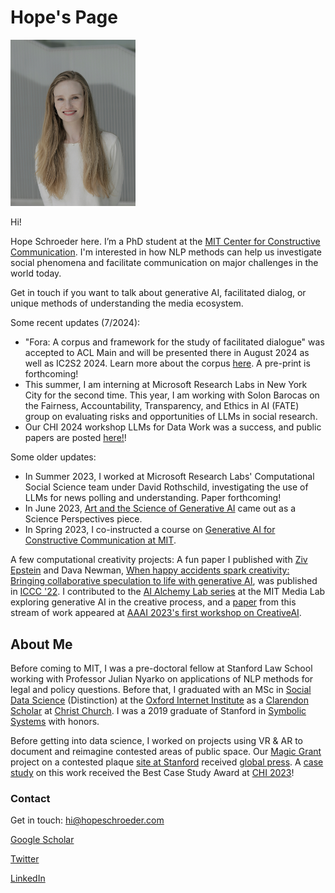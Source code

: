 # Hope's Page



<img src="/headshot_smiling.jpg" alt="headshot" width="200"/>

Hi!

Hope Schroeder here. I’m a PhD student at the [MIT Center for Constructive Communication](https://www.ccc.mit.edu/). I'm interested in how NLP methods can help us investigate social phenomena and facilitate communication on major challenges in the world today. 

Get in touch if you want to talk about generative AI, facilitated dialog, or unique methods of understanding the media ecosystem.

Some recent updates (7/2024):
* "Fora: A corpus and framework for the study of facilitated dialogue" was accepted to ACL Main and will be presented there in August 2024 as well as IC2S2 2024. Learn more about the corpus [here](https://github.com/schropes/fora-corpus). A pre-print is forthcoming!
* This summer, I am interning at Microsoft Research Labs in New York City for the second time. This year, I am working with Solon Barocas on the Fairness, Accountability, Transparency, and Ethics in AI (FATE) group on evaluating risks and opportunities of LLMs in social research.
* Our CHI 2024 workshop LLMs for Data Work was a success, and public papers are posted [here!](https://sites.google.com/view/llmsindatawork/home)!

Some older updates:
* In Summer 2023, I worked at Microsoft Research Labs' Computational Social Science team under David Rothschild, investigating the use of LLMs for news polling and understanding. Paper forthcoming!
* In June 2023, [Art and the Science of Generative AI](https://www.science.org/doi/full/10.1126/science.adh4451) came out as a Science Perspectives piece.
* In Spring 2023, I co-instructed a course on [Generative AI for Constructive Communication at MIT](https://ai4comm.media.mit.edu/).

A few computational creativity projects: 
A fun paper I published with [Ziv Epstein](http://zive.info/) and Dava Newman, [When happy accidents spark creativity: Bringing collaborative speculation to life with generative AI](https://arxiv.org/abs/2206.00533), was published in [ICCC '22](http://computationalcreativity.net/iccc22/). I contributed to the [AI Alchemy Lab series](http://aialchemy.media.mit.edu/) at the MIT Media Lab exploring generative AI in the creative process, and a [paper](https://openreview.net/pdf?id=wm0WZPnhTC) from this stream of work appeared at [AAAI 2023's first workshop on CreativeAI](https://creativeai-ws.github.io/). 

## About Me
Before coming to MIT, I was a pre-doctoral fellow at Stanford Law School working with Professor Julian Nyarko on applications of NLP methods for legal and policy questions. Before that, I graduated with an MSc in [Social Data Science](https://www.oii.ox.ac.uk/study/msc-in-social-data-science/) (Distinction) at the [Oxford Internet Institute](https://www.oii.ox.ac.uk/) as a [Clarendon Scholar](http://www.ox.ac.uk/clarendon) at [Christ Church](https://www.chch.ox.ac.uk/). I was a 2019 graduate of Stanford in [Symbolic Systems](https://symsys.stanford.edu/) with honors. 

Before getting into data science, I worked on projects using VR & AR to document and reimagine contested areas of public space. Our [Magic Grant](https://brown.columbia.edu/propose/) project on a contested plaque [site at Stanford](https://www.dearvisitor.app/) received [global press](https://www.dearvisitor.app/press). A [case study](https://arxiv.org/abs/2302.02050) on this work received the Best Case Study Award at [CHI 2023](https://chi2023.acm.org/)!

### Contact
Get in touch: hi@hopeschroeder.com

[Google Scholar](https://scholar.google.com/citations?user=-UKCJTAAAAAJ&hl=en)

[Twitter](https://twitter.com/Schropes)

[LinkedIn](https://www.linkedin.com/in/hopeschroeder/)


